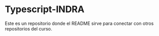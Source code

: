 # Typescript-INDRA
Este es un repositorio donde el README sirve para conectar con otros repositorios del curso.

